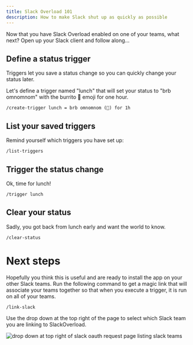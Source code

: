 ```yaml
---
title: Slack Overload 101
description: How to make Slack shut up as quickly as possible
---
```


Now that you have Slack Overload enabled on one of your teams, what next? Open
up your Slack client and follow along...

## Define a status trigger

Triggers let you save a status change so you can quickly change your status
later. 

Let's define a trigger named "lunch" that will set your status to "brb omnomnom"
with the burrito 🌯 emoji for one hour.

```
/create-trigger lunch = brb omnomnom (🌯) for 1h
```

## List your saved triggers

Remind yourself which triggers you have set up:

```
/list-triggers
```

## Trigger the status change

Ok, time for lunch!

```
/trigger lunch
```

## Clear your status

Sadly, you got back from lunch early and want the world to know.

```
/clear-status
```

# Next steps

Hopefully you think this is useful and are ready to install the app on your other
Slack teams. Run the following command to get a magic link that will associate
your teams together so that when you execute a trigger, it is run
on all of your teams.

```
/link-slack
```

Use the drop down at the top right of the page to select which Slack team you
are linking to SlackOverload.

![drop down at top right of slack oauth request page listing slack teams](/img/link-slack.png)